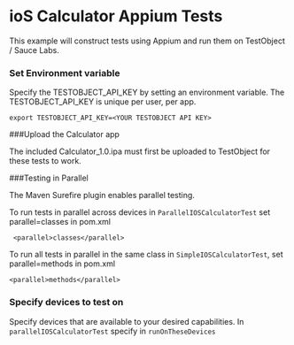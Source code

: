 ioS Calculator Appium Tests
===========================

This example will construct tests using Appium and run them on TestObject / Sauce Labs.


### Set Environment variable
Specify the TESTOBJECT_API_KEY by setting an environment variable.
The TESTOBJECT_API_KEY is unique per user, per app.

    export TESTOBJECT_API_KEY=<YOUR TESTOBJECT API KEY>

###Upload the Calculator app


The included Calculator_1.0.ipa must first be uploaded to TestObject for these tests to work.


###Testing in Parallel


The Maven Surefire plugin enables parallel testing. 

To run tests in parallel across devices in `ParallelIOSCalculatorTest` set parallel=classes in pom.xml

     <parallel>classes</parallel>

To run all tests in parallel in the same class in `SimpleIOSCalculatorTest`, set parallel=methods in pom.xml

    <parallel>methods</parallel>

### Specify devices to test on
Specify devices that are available to your desired capabilities.  In `parallelIOSCalculatorTest` specify in `runOnTheseDevices`